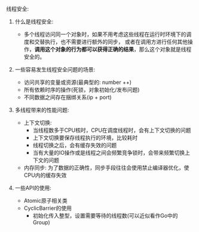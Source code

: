 线程安全:
1. 什么是线程安全:
    - 多个线程访问同一个对象时，如果不用考虑这些线程在运行时环境下的调度和交替执行，也不需要进行额外的同步，
    或者在调用方进行任何其他操作，**调用这个对象的行为都可以获得正确的结果**，那么这个对象就是线程安全的。
    
2. 一些容易发生线程安全问题的场景:
    - 访问共享的变量或资源(最典型的: number ++)
    - 所有依赖时序的操作(死锁，对象初始化/发布问题)
    - 不同数据之间存在捆绑关系(ip + port)
    
3. 多线程带来的性能问题:
    - 上下文切换:
        - 当线程数多于CPU核时，CPU在调度线程时，会有上下文切换的问题
        - 上下文切换要保存线程执行的环境，比较耗时
        - 线程切换之后，会有缓存失效的问题
        - 当有大量的IO操作或是线程之间会频繁竞争锁时，会带来频繁切换上下文的问题
    - 内存同步: 为了数据的正确性，同步手段往往会使用禁止编译器优化，使CPU内的缓存失效

4. 一些API的使用:
    - Atomic原子相关类
    - CyclicBarrier的使用
        - 初始化传入整型，设置需要等待的线程数(可以近似看作Go中的Group)
    